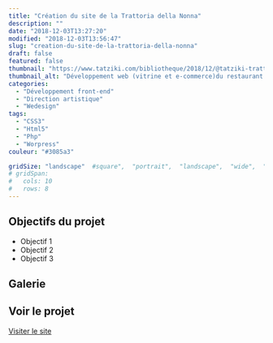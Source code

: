 ```yaml
---
title: "Création du site de la Trattoria della Nonna"
description: ""
date: "2018-12-03T13:27:20"
modified: "2018-12-03T13:56:47"
slug: "creation-du-site-de-la-trattoria-della-nonna"
draft: false
featured: false
thumbnail: "https://www.tatziki.com/bibliotheque/2018/12/@tatziki-trattoria-della-nonna-actu-pizza.jpg"
thumbnail_alt: "Développement web (vitrine et e-commerce)du restaurant la Trattoria della Nonna-Charlotte Caster Tatziki-"
categories:
  - "Développement front-end"
  - "Direction artistique"
  - "Wedesign"
tags:
  - "CSS3"
  - "Html5"
  - "Php"
  - "Worpress"
couleur: "#3085a3"

gridSize: "landscape"  #square",  "portrait",  "landscape",  "wide",  "tall",  "feat",  "mini",
# gridSpan:
#   cols: 10
#   rows: 8  
---
```


## Objectifs du projet

<!-- TODO: Ajouter les objectifs depuis ACF -->
- Objectif 1
- Objectif 2
- Objectif 3

## Galerie

<!-- TODO: Ajouter les images du projet -->

## Voir le projet

[Visiter le site](https://www.tatziki.com/creation-du-site-de-la-trattoria-della-nonna/)
